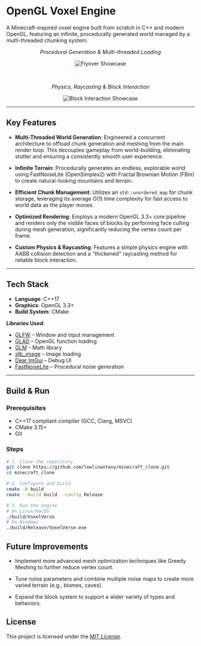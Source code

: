 # OpenGL Voxel Engine
A Minecraft-inspired voxel engine built from scratch in C++ and modern OpenGL, featuring an infinite, procedurally generated world managed by a multi-threaded chunking system.

<p align="center"><i>Procedural Generation & Multi-threaded Loading</i></p>
<p align="center">
  <img src="assets/showcase_flyover.gif" alt="Flyover Showcase" style="max-width: 100%; height: auto;"/>
</p>
</br>

<p align="center"><i>Physics, Raycasting & Block Interaction</i></p>
<p align="center">
  <img src="assets/showcase_interaction.gif" alt="Block Interaction Showcase" style="max-width: 100%; height: auto;"/>
</p>


---

## Key Features



- **Multi-Threaded World Generation**: Engineered a concurrent architecture to offload chunk generation and meshing from the main render loop. This decouples gameplay from world-building, eliminating stutter and ensuring a consistently smooth user experience.

- **Infinite Terrain**: Procedurally generates an endless, explorable world using FastNoiseLite (OpenSimplex2) with Fractal Brownian Motion (FBm) to create natural-looking mountains and terrain.

- **Efficient Chunk Management**: Utilizes an `std::unordered_map` for chunk storage, leveraging its average O(1) time complexity for fast access to world data as the player moves.

- **Optimized Rendering**: Employs a modern OpenGL 3.3+ core pipeline and renders only the visible faces of blocks by performing face culling during mesh generation, significantly reducing the vertex count per frame.

- **Custom Physics & Raycasting**: Features a simple physics engine with AABB collision detection and a "thickened" raycasting method for reliable block interaction.

---

## Tech Stack

- **Language**: C++17  
- **Graphics**: OpenGL 3.3+  
- **Build System**: CMake

**Libraries Used**:
- [GLFW](https://www.glfw.org/) – Window and input management  
- [GLAD](https://glad.dav1d.de/) – OpenGL function loading  
- [GLM](https://github.com/g-truc/glm) – Math library  
- [stb_image](https://github.com/nothings/stb) – Image loading  
- [Dear ImGui](https://github.com/ocornut/imgui) – Debug UI  
- [FastNoiseLite](https://github.com/Auburn/FastNoiseLite) – Procedural noise generation  

---

## Build & Run

### Prerequisites

- C++17 compliant compiler (GCC, Clang, MSVC)  
- CMake 3.15+  
- Git  

### Steps

```bash
# 1. Clone the repository
git clone https://github.com/lewlinantony/minecraft_clone.git
cd minecraft_clone

# 2. Configure and build
cmake -B build
cmake --build build --config Release

# 3. Run the engine
# On Linux/macOS
./build/VoxelVerse
# On Windows
./build/Release/VoxelVerse.exe
```

## Future Improvements
- Implement more advanced mesh optimization techniques like Greedy Meshing to further reduce vertex count.

- Tune noise parameters and combine multiple noise maps to create more varied terrain (e.g., biomes, caves).

- Expand the block system to support a wider variety of types and behaviors.

## License
This project is licensed under the [MIT License](LICENSE).
